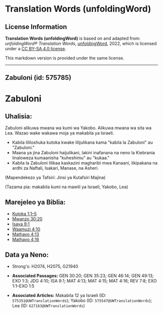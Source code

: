 # Translation Words (unfoldingWord)

## License Information

**Translation Words (unfoldingWord)** is based on and adapted from: _unfoldingWord® Translation Words_, [unfoldingWord](https://unfoldingword.org/utw), 2022, which is licensed under a [CC BY-SA 4.0 license](https://creativecommons.org/licenses/by-sa/4.0/legalcode.en).

This markdown version is provided under the same license.



--------------------------------

## Zabuloni (id: 575785)

Zabuloni
========

Uhalisia:
---------

Zabuloni alikuwa mwana wa kumi wa Yakobo. Alikuwa mwana wa sita wa Lea. Wazao wake wakawa moja ya makabila ya Israeli.

* Kabila lililoshuka kutoka kwake lilijulikana kama "kabila la Zabuloni" au "Zabuloni."
* Maana ya jina Zabuloni haijulikani, lakini inafanana na neno la Kiebrania linaloweza kumaanisha "kuheshimu" au "kukaa."
* Kabila la Zabuloni lilikaa kaskazini magharibi mwa Kanaani, likipakana na ardhi za Naftali, Isakari, Manase, na Asheri.

(Mapendekezo ya Tafsiri: Jinsi ya Kutafsiri Majina)

(Tazama pia: makabila kumi na mawili ya Israeli, Yakobo, Lea)

Marejeleo ya Biblia:
--------------------

* [Kutoka 1:1–5](https://ref.ly/Exod1:1-Exod1:5)
* [Mwanzo 30:20](https://ref.ly/Gen30:20)
* [Isaya 9:1](https://ref.ly/Isa9:1)
* [Waamuzi 4:10](https://ref.ly/Judg4:10)
* [Mathayo 4:13](https://ref.ly/Matt4:13)
* [Mathayo 4:16](https://ref.ly/Matt4:16)

Data ya Neno:
-------------

* Strong's: H2074, H2075, G21940

* **Associated Passages:** GEN 30:20; GEN 35:23; GEN 46:14; GEN 49:13; EXO 1:3; JDG 4:10; ISA 9:1; MAT 4:13; MAT 4:15; MAT 4:16; REV 7:8; EXO 1:1–EXO 1:5
* **Associated Articles:** Makabila 12 ya Israeli (ID: `575351@UWTranslationWords`); Yakobo (ID: `575547@UWTranslationWords`); Lea (ID: `627163@UWTranslationWords`)


